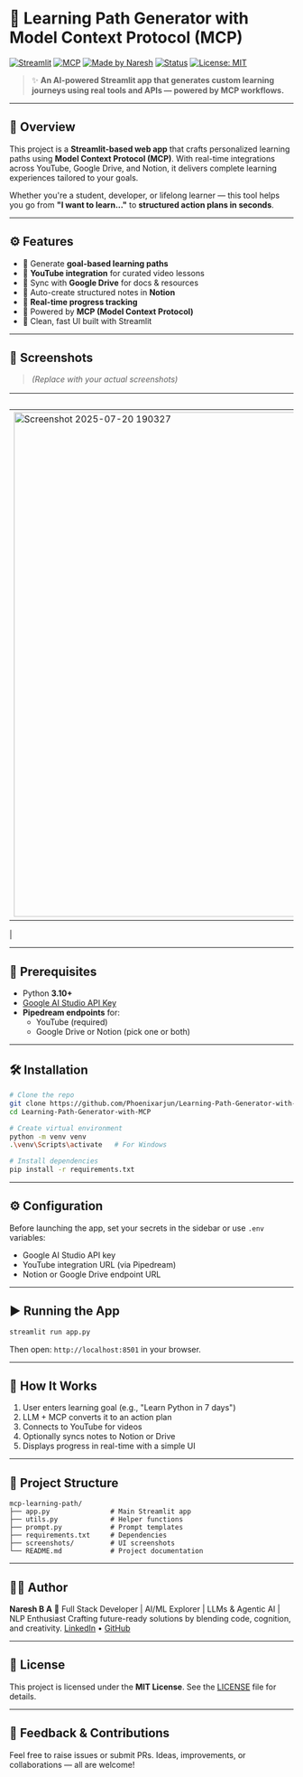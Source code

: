 # 🚀 Learning Path Generator with Model Context Protocol (MCP)

[![Streamlit](https://img.shields.io/badge/Built%20With-Streamlit-orange?logo=streamlit)](https://streamlit.io) [![MCP](https://img.shields.io/badge/MCP%20Enabled-Yes-blueviolet)]()  [![Made by Naresh](https://img.shields.io/badge/Made%20by-Naresh%20B%20A-green)]()  [![Status](https://img.shields.io/badge/Status-Active%20%26%20Improving-brightgreen)]()  [![License: MIT](https://img.shields.io/badge/License-MIT-lightgrey.svg)](https://opensource.org/licenses/MIT)

> ✨ **An AI-powered Streamlit app that generates custom learning journeys using real tools and APIs — powered by MCP workflows.**

---

## 📌 Overview

This project is a **Streamlit-based web app** that crafts personalized learning paths using **Model Context Protocol (MCP)**. With real-time integrations across YouTube, Google Drive, and Notion, it delivers complete learning experiences tailored to your goals.

Whether you're a student, developer, or lifelong learner — this tool helps you go from **"I want to learn..."** to **structured action plans in seconds**.

---

## ⚙️ Features

- 🎯 Generate **goal-based learning paths**
- 🎥 **YouTube integration** for curated video lessons
- 📁 Sync with **Google Drive** for docs & resources
- 📝 Auto-create structured notes in **Notion**
- 🔁 **Real-time progress tracking**
- 🧠 Powered by **MCP (Model Context Protocol)**
- 🎨 Clean, fast UI built with Streamlit

---

## 📸 Screenshots

> *(Replace with your actual screenshots)*

| Home Page | Learning Path |
|----------|----------------|
| <img width="1919" height="894" alt="Screenshot 2025-07-20 190327" src="https://github.com/user-attachments/assets/f81a8303-d214-4e4b-a461-83777fc7be1d" /> | <img width="1917" height="898" alt="Screenshot 2025-07-20 190344" src="https://github.com/user-attachments/assets/3629ede1-8e42-44d2-a272-1b22d878ffcc" />
 |

---

## 🔑 Prerequisites

- Python **3.10+**
- [Google AI Studio API Key](https://makersuite.google.com/app)
- **Pipedream endpoints** for:
  - YouTube (required)
  - Google Drive or Notion (pick one or both)

---

## 🛠 Installation

```bash
# Clone the repo
git clone https://github.com/Phoenixarjun/Learning-Path-Generator-with-MCP
cd Learning-Path-Generator-with-MCP

# Create virtual environment
python -m venv venv
.\venv\Scripts\activate   # For Windows

# Install dependencies
pip install -r requirements.txt
````

---

## ⚙️ Configuration

Before launching the app, set your secrets in the sidebar or use `.env` variables:

* Google AI Studio API key
* YouTube integration URL (via Pipedream)
* Notion or Google Drive endpoint URL

---

## ▶️ Running the App

```bash
streamlit run app.py
```

Then open: `http://localhost:8501` in your browser.

---

## 🧠 How It Works

1. User enters learning goal (e.g., "Learn Python in 7 days")
2. LLM + MCP converts it to an action plan
3. Connects to YouTube for videos
4. Optionally syncs notes to Notion or Drive
5. Displays progress in real-time with a simple UI

---

## 📁 Project Structure

```
mcp-learning-path/
├── app.py               # Main Streamlit app
├── utils.py             # Helper functions
├── prompt.py            # Prompt templates
├── requirements.txt     # Dependencies
├── screenshots/         # UI screenshots
└── README.md            # Project documentation
```

---

## 👨‍💻 Author

**Naresh B A**
🚀 Full Stack Developer | AI/ML Explorer | LLMs & Agentic AI | NLP Enthusiast
Crafting future-ready solutions by blending code, cognition, and creativity.
[LinkedIn](https://www.linkedin.com/in/nareshba) • [GitHub](https://github.com/nareshbabu8)

---

## 📄 License

This project is licensed under the **MIT License**. See the [LICENSE](LICENSE) file for details.

---

## 💬 Feedback & Contributions

Feel free to raise issues or submit PRs. Ideas, improvements, or collaborations — all are welcome!
